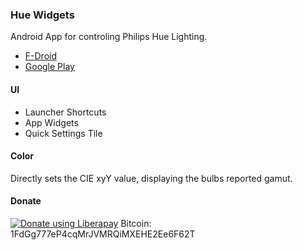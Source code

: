### Hue Widgets

Android App for controling Philips Hue Lighting.

- [F-Droid](https://f-droid.org/en/packages/is.zi.huewidgets)
- [Google Play](https://play.google.com/store/apps/details?id=is.zi.huewidgets)

#### UI

- Launcher Shortcuts
- App Widgets
- Quick Settings Tile

#### Color

Directly sets the CIE xyY value, displaying the bulbs reported gamut.

#### Donate

[![Donate using Liberapay](https://liberapay.com/assets/widgets/donate.svg)](https://liberapay.com/ZiiS/donate)
Bitcoin: 1FdGg777eP4cqMrJVMRQiMXEHE2Ee6F62T

